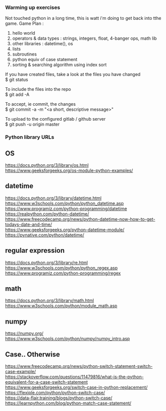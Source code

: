 ### Warming up exercises

Not touched python in a long time, this is watt i'm doing to get back into tthe game. Game Plan :
1. hello world
2. operators & data types : strings, integers, float, 4-banger ops, math lib
3. other libraries : datetime(), os
4. lists
5. subroutines
6. python equiv of case statement
7. sorting & searching algorithm using index sort

If you have created files, take a look at the files you have changed 
\
$ git status

To include the files into the repo 
\
$ git add -A

To accept, ie commit, the changes 
\
$ git commit -a -m "<a short, descriptive message>"

To upload to the configured gitlab / github server
\
$ git push -u origin master

### Python library URLs
## OS
https://docs.python.org/3/library/os.html
\
https://www.geeksforgeeks.org/os-module-python-examples/

## datetime
https://docs.python.org/3/library/datetime.html
\
https://www.w3schools.com/python/python_datetime.asp
\
https://www.programiz.com/python-programming/datetime
\
https://realpython.com/python-datetime/
\
https://www.freecodecamp.org/news/python-datetime-now-how-to-get-todays-date-and-time/
\
https://www.geeksforgeeks.org/python-datetime-module/
\
https://pynative.com/python/datetime/

## regular expression
https://docs.python.org/3/library/re.html
\
https://www.w3schools.com/python/python_regex.asp
\
https://www.programiz.com/python-programming/regex

## math
https://docs.python.org/3/library/math.html
\
https://www.w3schools.com/python/module_math.asp

## numpy
https://numpy.org/
\
https://www.w3schools.com/python/numpy/numpy_intro.asp

## Case.. Otherwise
https://www.freecodecamp.org/news/python-switch-statement-switch-case-example/
\
https://stackoverflow.com/questions/11479816/what-is-the-python-equivalent-for-a-case-switch-statement
\
https://www.geeksforgeeks.org/switch-case-in-python-replacement/
\
https://flexiple.com/python/python-switch-case/
\
https://data-flair.training/blogs/python-switch-case/
\
https://learnpython.com/blog/python-match-case-statement/


